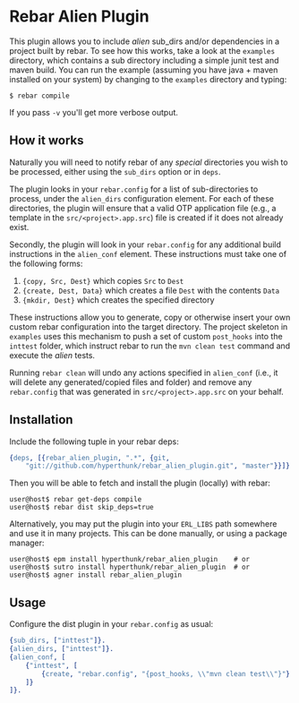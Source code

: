 # Rebar Alien Plugin

This plugin allows you to include *alien* sub_dirs and/or dependencies in a 
project built by rebar. To see how this works, take a look at the `examples`
directory, which contains a sub directory including a simple junit test and 
maven build. You can run the example (assuming you have java + maven installed
on your system) by changing to the `examples` directory and typing:

    $ rebar compile

If you pass `-v` you'll get more verbose output.

## How it works

Naturally you will need to notify rebar of any *special* directories you wish to
be processed, either using the `sub_dirs` option or in `deps`.

The plugin looks in your `rebar.config` for a list of sub-directories to process,
under the `alien_dirs` configuration element. For each of these directories, the
plugin will ensure that a valid OTP application file (e.g., a template in the
`src/<project>.app.src`) file is created if it does not already exist.

Secondly, the plugin will look in your `rebar.config` for any additional build
instructions in the `alien_conf` element. These instructions must take one of the
following forms:

1. `{copy, Src, Dest}` which copies `Src` to `Dest`
2. `{create, Dest, Data}` which creates a file `Dest` with the contents `Data`
3. `{mkdir, Dest}` which creates the specified directory

These instructions allow you to generate, copy or otherwise insert your own custom
rebar configuration into the target directory. The project skeleton in `examples`
uses this mechanism to push a set of custom `post_hooks` into the `inttest` folder,
which instruct rebar to run the `mvn clean test` command and execute the *alien*
tests.

Running `rebar clean` will undo any actions specified in `alien_conf` (i.e., it 
will delete any generated/copied files and folder) and remove any `rebar.config`
that was generated in `src/<project>.app.src` on your behalf.

## Installation

Include the following tuple in your rebar deps:

```erlang
{deps, [{rebar_alien_plugin, ".*", {git,
    "git://github.com/hyperthunk/rebar_alien_plugin.git", "master"}}]}.
```

Then you will be able to fetch and install the plugin (locally) with rebar:

    user@host$ rebar get-deps compile
    user@host$ rebar dist skip_deps=true

Alternatively, you may put the plugin into your `ERL_LIBS` path somewhere and
use it in many projects. This can be done manually, or using a package manager:

    user@host$ epm install hyperthunk/rebar_alien_plugin    # or
    user@host$ sutro install hyperthunk/rebar_alien_plugin  # or
    user@host$ agner install rebar_alien_plugin

## Usage

Configure the dist plugin in your `rebar.config` as usual:

```erlang
{sub_dirs, ["inttest"]}.
{alien_dirs, ["inttest"]}.
{alien_conf, [
    {"inttest", [
        {create, "rebar.config", "{post_hooks, \\"mvn clean test\\"}"}
    ]}
]}.
```
